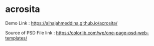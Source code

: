 # acrosita

Demo Link :
https://alhajahmeddina.github.io/acrosita/

Source of PSD File link :
https://colorlib.com/wp/one-page-psd-web-templates/ 
